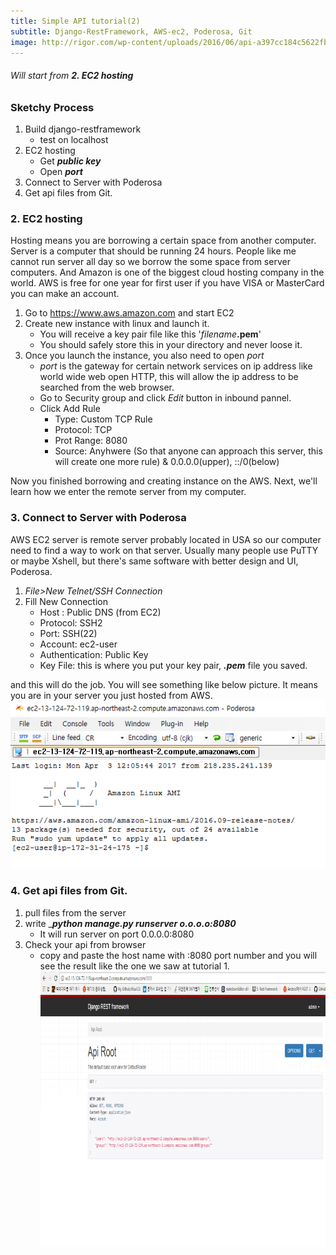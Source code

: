 ```yaml
---
title: Simple API tutorial(2)
subtitle: Django-RestFramework, AWS-ec2, Poderosa, Git
image: http://rigor.com/wp-content/uploads/2016/06/api-a397cc184c5622fb5130af1b7baf149d.png
---
```

###### Will start from __2. EC2 hosting__

### Sketchy Process
1. Build django-restframework
   * test on localhost
2. EC2 hosting
   * Get _**public key**_
   * Open _**port**_
3. Connect to Server with Poderosa
4. Get api files from Git.

### 2. EC2 hosting
Hosting means you are borrowing a certain space from another computer. Server is a computer that should be running 24 hours. People like me cannot run server all day so we borrow the some space from server computers. And Amazon is one of the biggest cloud hosting company in the world. 
AWS is free for one year for first user if you have VISA or MasterCard you can make an account.
1. Go to https://www.aws.amazon.com and start EC2
2. Create new instance with linux and launch it.
   * You will receive a key pair file like this '*filename*__.pem__'
   * You should safely store this in your directory and never loose it.
3. Once you launch the instance, you also need to open *port*
   * *port* is the gateway for certain network services on ip address like world wide web open HTTP, this will allow the ip address to be searched from the web browser.
   * Go to Security group and click *Edit* button in inbound pannel.
   * Click Add Rule
      * Type: Custom TCP Rule
      * Protocol: TCP
      * Prot Range: 8080
      * Source: Anyhwere (So that anyone can approach this server, this will create one more rule) & 0.0.0.0(upper), ::/0(below)
      
Now you finished borrowing and creating instance on the AWS. Next, we'll learn how we enter the remote server from my computer.

### 3. Connect to Server with Poderosa
AWS EC2 server is remote server probably located in USA so our computer need to find a way to work on that server. Usually many people use PuTTY or maybe Xshell, but there's same software with better design and UI, Poderosa.
1. *File>New Telnet/SSH Connection*
2. Fill New Connection
   * Host : Public DNS (from EC2)
   * Protocol: SSH2
   * Port: SSH(22)
   * Account: ec2-user
   * Authentication: Public Key
   * Key File: this is where you put your key pair, _**.pem**_ file you saved.

and this will do the job. You will see something like below picture. It means you are in your server you just hosted from AWS.
![poderosa result](/img/api-tutorial3.PNG)

### 4. Get api files from Git.
1. pull files from the server
2. write __**python manage.py runserver o.o.o.o:8080**_
    * It will run server on port 0.0.0.0:8080
3. Check your api from browser 
    * copy and paste the host name with :8080 port number and you will see the result like the one we saw at tutorial 1.
![apiresult](/img/api-tutorial1.PNG)
